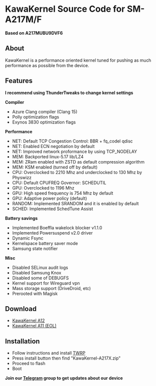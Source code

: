 # KawaKernel Source Code for SM-A217M/F
**Based on A217MUBU9DVF6**

## About
KawaKernel is a performance oriented kernel tuned for pushing as much performance as possible from the device.

## Features

**I recommend using ThunderTweaks to change kernel settings**

**Compiler**
* Azure Clang compiler (Clang 15)
* Polly optimization flags
* Exynos 3830 optimization flags

**Performance**
* NET: Default TCP Congestion Control: BBR + fq_codel qdisc
* NET: Enabled ECN negotiation by default
* NET: Improved network proformance by using TCP_NODELAY
* MEM: Backported linux-5.17 lib/LZ4
* MEM: ZRam enabled with ZSTD as default compression algorithm
* MEM: KSM enabled (turned off by default)
* CPU: Overclocked to 2210 Mhz and underclocked to 130 Mhz by Physwizz
* CPU: Default CPUFREQ Governor: SCHEDUTIL
* GPU: Overclocked to 1196 Mhz
* GPU: High speed frequency is 754 Mhz by default
* GPU: Adaptive power policy (default)
* RANDOM: Implemented SRANDOM and it is enabled by default
* SCHED: Implemented SchedTune Assist

**Battery savings**
* Implemented Boeffla wakelock blocker v1.1.0
* Implemented Powersuspend v2.0 driver
* Dynamic Fsync
* Kernelspace battery saver mode
* Samsung state notifier

**Misc**
* Disabled SELinux audit logs
* Disabled Samsung Knox
* Disabled some of DEBUGFS
* Kernel support for Wireguard vpn
* Mass storage support (DriveDroid, etc)
* Prerooted with Magisk

## Download
* [KawaKernel A12](https://github.com/DozNaka/KawaKernel-A217X/releases/latest)
* [KawaKernel A11 (EOL)](https://github.com/DozNaka/KawaKernel-A217X/releases/tag/KawaKernel-v1.3.1)

## Installation
* Follow instructions and install [TWRP](https://github.com/DozNaka/android_device_samsung_a21s/releases)
* Press install button then find "KawaKernel-A217X.zip"
* Proceed to flash
* Boot

**Join our [Telegram](https://t.me/+NkphbKPxiB8xZjY9) group to get updates about our device**